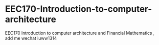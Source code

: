 # EEC170-Introduction-to-computer-architecture
EEC170 Introduction to computer architecture and Financial Mathematics , add me wechat iuww1314
